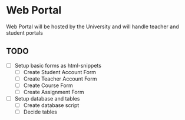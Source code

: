 ﻿# Web Portal
 Web Portal will be hosted by the University and will handle teacher and student portals

## TODO
- [ ] Setup basic forms as html-snippets
  - [ ] Create Student Account Form
  - [ ] Create Teacher Account Form
  - [ ] Create Course Form
  - [ ] Create Assignment Form
- [ ] Setup database and tables
  - [ ] Create database script
  - [ ] Decide tables
